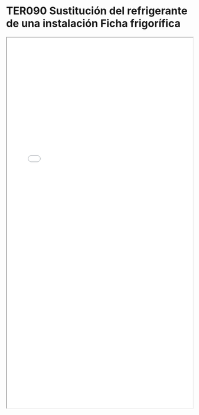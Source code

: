 # TER090  Sustitución del refrigerante de una instalación Ficha frigorífica

<iframe src="../TER090  Sustitución del refrigerante de una instalación Ficha frigorífica.pdf" width="100%" height="1000px"></iframe>
